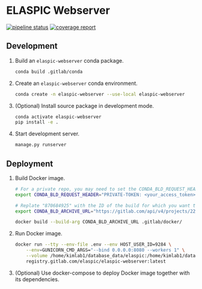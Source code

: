 # ELASPIC Webserver

[![pipeline status](https://gitlab.com/elaspic/elaspic-webserver/badges/v0.0.9/pipeline.svg)](https://gitlab.com/elaspic/elaspic-webserver/commits/v0.1.3/)
[![coverage report](https://gitlab.com/elaspic/elaspic-webserver/badges/v0.0.9/coverage.svg?job=test)](https://gitlab.com/elaspic/elaspic-webserver/commits/v0.1.3/)

## Development

1. Build an `elaspic-webserver` conda package.

   ```bash
   conda build .gitlab/conda
   ```

1. Create an `elaspic-webserver` conda environment.

   ```bash
   conda create -n elaspic-webserver --use-local elaspic-webserver
   ```

1. (Optional) Install source package in development mode.

   ```bash
   conda activate elaspic-webserver
   pip install -e .
   ```

1. Start development server.

   ```bash
   manage.py runserver
   ```

## Deployment

1. Build Docker image.

   ```bash
   # For a private repo, you may need to set the CONDA_BLD_REQUEST_HEADER environment variable
   export CONDA_BLD_REQUEST_HEADER="PRIVATE-TOKEN: <your_access_token>"

   # Replate "870684925" with the ID of the build for which you want to create the image
   export CONDA_BLD_ARCHIVE_URL="https://gitlab.com/api/v4/projects/22388857/jobs/870684925/artifacts"

   docker build --build-arg CONDA_BLD_ARCHIVE_URL .gitlab/docker/
   ```

1. Run Docker image.

   ```bash
   docker run --tty --env-file .env --env HOST_USER_ID=9284 \
       --env=GUNICORN_CMD_ARGS="--bind 0.0.0.0:8080 --workers 1" \
       --volume /home/kimlab1/database_data/elaspic:/home/kimlab1/database_data/elaspic:rw \
       registry.gitlab.com/elaspic/elaspic-webserver:latest
   ```

1. (Optional) Use docker-compose to deploy Docker image together with its dependencies.
